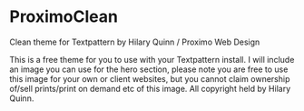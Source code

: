 # ProximoClean
Clean theme for Textpattern by Hilary Quinn / Proximo Web Design

This is a free theme for you to use with your Textpattern install.
I will include an image you can use for the hero section, please note you are free to use this image for your own or client websites, but you cannot claim ownership of/sell prints/print on demand etc of this image. All copyright held by Hilary Quinn.
